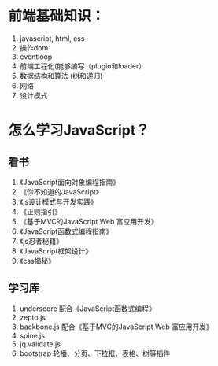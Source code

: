 # 前端基础知识：

1. javascript, html, css
2. 操作dom
3. eventloop
4. 前端工程化(能够编写（plugin和loader）
5. 数据结构和算法 (树和递归)
6. 网络
7. 设计模式

# 怎么学习JavaScript？

## 看书

1. 《JavaScript面向对象编程指南》
2. 《你不知道的JavaScript》
3. 《js设计模式与开发实践》
4. 《正则指引》
5. 《基于MVC的JavaScript Web 富应用开发》
6. 《JavaScript函数式编程指南》
7. 《js忍者秘籍》
8. 《JavaScript框架设计》
9. 《css揭秘》

## 学习库

1. underscore 
   配合《JavaScript函数式编程》
2. zepto.js
3. backbone.js
   配合《基于MVC的JavaScript Web 富应用开发》
4. spine.js
5. jq.validate.js
6. bootstrap
   轮播、分页、下拉框、表格、树等插件